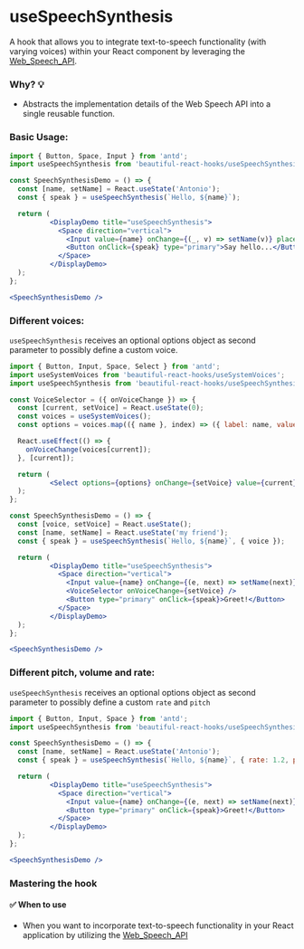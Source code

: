 # useSpeechSynthesis

A hook that allows you to integrate text-to-speech functionality (with varying voices) within your React component by leveraging
the [Web_Speech_API](https://developer.mozilla.org/en-US/docs/Web/API/Web_Speech_API).

### Why? 💡

- Abstracts the implementation details of the Web Speech API into a single reusable function.

### Basic Usage:

```jsx harmony
import { Button, Space, Input } from 'antd';
import useSpeechSynthesis from 'beautiful-react-hooks/useSpeechSynthesis';

const SpeechSynthesisDemo = () => {
  const [name, setName] = React.useState('Antonio');
  const { speak } = useSpeechSynthesis(`Hello, ${name}`);

  return (
          <DisplayDemo title="useSpeechSynthesis">
            <Space direction="vertical">
              <Input value={name} onChange={(_, v) => setName(v)} placeholder="Name" fluid />
              <Button onClick={speak} type="primary">Say hello...</Button>
            </Space>
          </DisplayDemo>
  );
};

<SpeechSynthesisDemo />
```

### Different voices:

`useSpeechSynthesis` receives an optional options object as second parameter to possibly define a custom voice.

```jsx harmony
import { Button, Input, Space, Select } from 'antd';
import useSystemVoices from 'beautiful-react-hooks/useSystemVoices';
import useSpeechSynthesis from 'beautiful-react-hooks/useSpeechSynthesis';

const VoiceSelector = ({ onVoiceChange }) => {
  const [current, setVoice] = React.useState(0);
  const voices = useSystemVoices();
  const options = voices.map(({ name }, index) => ({ label: name, value: index }));

  React.useEffect(() => {
    onVoiceChange(voices[current]);
  }, [current]);

  return (
          <Select options={options} onChange={setVoice} value={current} />
  );
};

const SpeechSynthesisDemo = () => {
  const [voice, setVoice] = React.useState();
  const [name, setName] = React.useState('my friend');
  const { speak } = useSpeechSynthesis(`Hello, ${name}`, { voice });

  return (
          <DisplayDemo title="useSpeechSynthesis">
            <Space direction="vertical">
              <Input value={name} onChange={(e, next) => setName(next)} placeholder="Your name" />
              <VoiceSelector onVoiceChange={setVoice} />
              <Button type="primary" onClick={speak}>Greet!</Button>
            </Space>
          </DisplayDemo>
  );
};

<SpeechSynthesisDemo />
```

### Different pitch, volume and rate:

`useSpeechSynthesis` receives an optional options object as second parameter to possibly define a custom `rate` and `pitch`

```jsx harmony
import { Button, Input, Space } from 'antd';
import useSpeechSynthesis from 'beautiful-react-hooks/useSpeechSynthesis';

const SpeechSynthesisDemo = () => {
  const [name, setName] = React.useState('Antonio');
  const { speak } = useSpeechSynthesis(`Hello, ${name}`, { rate: 1.2, pitch: 1.2, volume: 1.2 });

  return (
          <DisplayDemo title="useSpeechSynthesis">
            <Space direction="vertical">
              <Input value={name} onChange={(e, next) => setName(next)} placeholder="Your name" />
              <Button type="primary" onClick={speak}>Greet!</Button>
            </Space>
          </DisplayDemo>
  );
};

<SpeechSynthesisDemo />
```

### Mastering the hook

#### ✅ When to use

- When you want to incorporate text-to-speech functionality in your React application by utilizing
  the [Web_Speech_API](https://developer.mozilla.org/en-US/docs/Web/API/Web_Speech_API)

<!-- Types -->